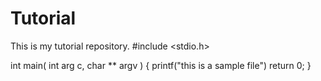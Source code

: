 # Tutorial

This is my tutorial repository.
 #include <stdio.h>

 int main( int arg c, char ** argv ) {
 	printf("this is a sample file")
 	return 0;
}